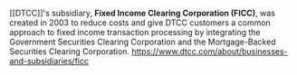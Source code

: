 [[DTCC]]'s subsidiary, **Fixed Income Clearing Corporation (FICC)**, was created in 2003 to reduce costs and give DTCC customers a common approach to fixed income transaction processing by integrating the Government Securities Clearing Corporation and the Mortgage-Backed Securities Clearing Corporation.
https://www.dtcc.com/about/businesses-and-subsidiaries/ficc